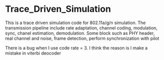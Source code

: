 # Trace_Driven_Simulation
This is a trace driven simulation code for 802.11a/g/n simulation. 
The transmission pipeline include rate adaptation, channel coding, modulation, sync, chanel estimation, demodulation.
Some block such as PHY header, real channel and noise, frame detection,  perform synchronization with pilot

There is a bug when I use code rate = 3. I think the reason is I make a mistake in viterbi deocoder 